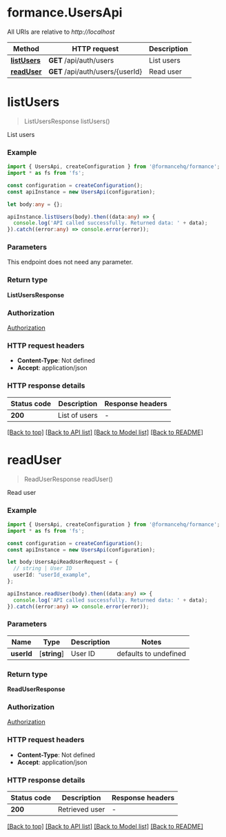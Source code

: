 # formance.UsersApi

All URIs are relative to *http://localhost*

Method | HTTP request | Description
------------- | ------------- | -------------
[**listUsers**](UsersApi.md#listUsers) | **GET** /api/auth/users | List users
[**readUser**](UsersApi.md#readUser) | **GET** /api/auth/users/{userId} | Read user


# **listUsers**
> ListUsersResponse listUsers()

List users

### Example


```typescript
import { UsersApi, createConfiguration } from '@formancehq/formance';
import * as fs from 'fs';

const configuration = createConfiguration();
const apiInstance = new UsersApi(configuration);

let body:any = {};

apiInstance.listUsers(body).then((data:any) => {
  console.log('API called successfully. Returned data: ' + data);
}).catch((error:any) => console.error(error));
```


### Parameters
This endpoint does not need any parameter.


### Return type

**ListUsersResponse**

### Authorization

[Authorization](README.md#Authorization)

### HTTP request headers

 - **Content-Type**: Not defined
 - **Accept**: application/json


### HTTP response details
| Status code | Description | Response headers |
|-------------|-------------|------------------|
**200** | List of users |  -  |

[[Back to top]](#) [[Back to API list]](README.md#documentation-for-api-endpoints) [[Back to Model list]](README.md#documentation-for-models) [[Back to README]](README.md)

# **readUser**
> ReadUserResponse readUser()

Read user

### Example


```typescript
import { UsersApi, createConfiguration } from '@formancehq/formance';
import * as fs from 'fs';

const configuration = createConfiguration();
const apiInstance = new UsersApi(configuration);

let body:UsersApiReadUserRequest = {
  // string | User ID
  userId: "userId_example",
};

apiInstance.readUser(body).then((data:any) => {
  console.log('API called successfully. Returned data: ' + data);
}).catch((error:any) => console.error(error));
```


### Parameters

Name | Type | Description  | Notes
------------- | ------------- | ------------- | -------------
 **userId** | [**string**] | User ID | defaults to undefined


### Return type

**ReadUserResponse**

### Authorization

[Authorization](README.md#Authorization)

### HTTP request headers

 - **Content-Type**: Not defined
 - **Accept**: application/json


### HTTP response details
| Status code | Description | Response headers |
|-------------|-------------|------------------|
**200** | Retrieved user |  -  |

[[Back to top]](#) [[Back to API list]](README.md#documentation-for-api-endpoints) [[Back to Model list]](README.md#documentation-for-models) [[Back to README]](README.md)
